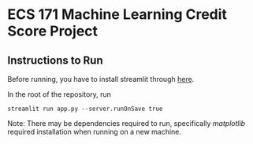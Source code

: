 # ECS 171 Machine Learning Credit Score Project
## Instructions to Run
Before running, you have to install streamlit through [here](https://docs.streamlit.io/get-started/installation).

In the root of the repository, run 
```
streamlit run app.py --server.runOnSave true
```
Note: There may be dependencies required to run, specifically _matplotlib_ required installation when running on a new machine.
